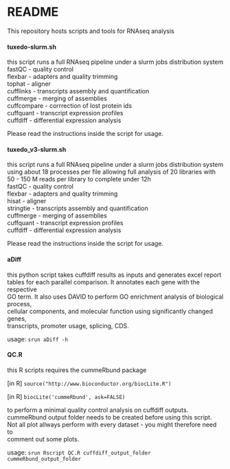 # README #

This repository hosts scripts and tools for RNAseq analysis

#### tuxedo-slurm.sh
this script runs a full RNAseq pipeline under a slurm jobs distribution system <br />
fastQC - quality control <br />
flexbar - adapters and quality trimming <br />
tophat - aligner <br />
cufflinks - transcripts assembly and quantification <br />
cuffmerge - merging of assemblies <br />
cuffcompare - corrrection of lost protein ids <br />
cuffquant - transcript expression profiles <br />
cuffdiff - differential expression analysis <br />

Please read the instructions inside the script for usage.

#### tuxedo_v3-slurm.sh 
this script runs a full RNAseq pipeline under a slurm jobs distribution system <br />
using about 18 processes per file allowing full analysis of 20 libraries with <br />
50 - 150 M reads per library to complete under 12h <br />
fastQC - quality control <br />
flexbar - adapters and quality trimming <br />
hisat - aligner <br />
stringtie - transcripts assembly and quantification <br />
cuffmerge - merging of assemblies <br />
cuffquant - transcript expression profiles <br />
cuffdiff - differential expression analysis <br />

Please read the instructions inside the script for usage. <br />

####  aDiff
this python script takes cuffdiff results as inputs and generates excel report <br />
tables for each parallel comparison. It annotates each gene with the respective <br />
GO term. It also uses DAVID to perform GO enrichment analysis of biological process, <br />
cellular components,  and molecular function using significantly changed genes, <br />
transcripts, promoter usage, splicing, CDS.

usage: ```srun aDiff -h```<br />

#### QC.R

this R scripts requires the cummeRbund package

[in R] ```source("http://www.bioconductor.org/biocLite.R")```

[in R] ```biocLite('cummeRbund', ask=FALSE)``` 

to perform a minimal quality control analysis on cuffdiff outputs.
cummeRbund output folder needs to be created before using this script.
Not all plot allways perform with every dataset - you might therefore need to <br />
comment out some plots.

usage: ```srun Rscript QC.R cuffdiff_output_folder cummeRbund_output_folder```